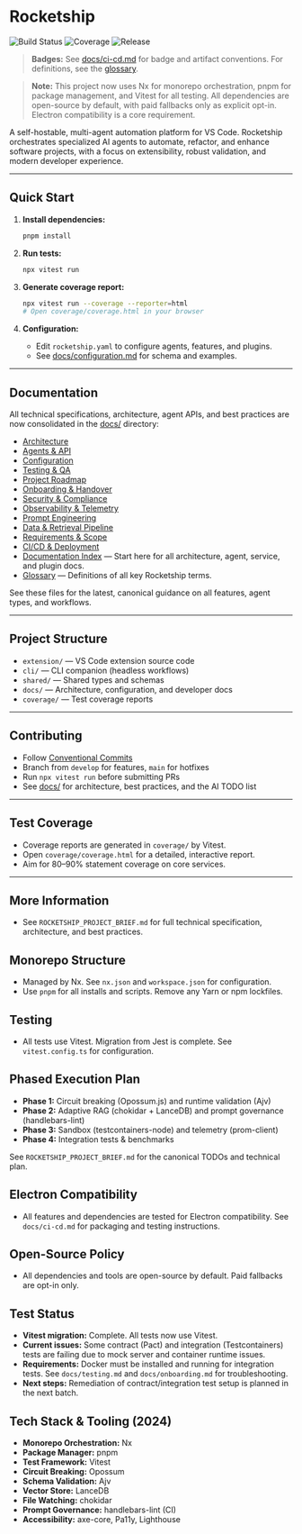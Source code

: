 # Rocketship

![Build Status](https://github.com/rocketship-ai/rocketship/actions/workflows/ci.yml/badge.svg)
![Coverage](https://img.shields.io/coveralls/github/rocketship-ai/rocketship/main)
![Release](https://img.shields.io/github/v/release/rocketship-ai/rocketship)

> **Badges:** See [docs/ci-cd.md](docs/ci-cd.md) for badge and artifact conventions. For definitions, see the [glossary](docs/glossary.md).

> **Note:** This project now uses Nx for monorepo orchestration, pnpm for package management, and Vitest for all testing. All dependencies are open-source by default, with paid fallbacks only as explicit opt-in. Electron compatibility is a core requirement.

A self-hostable, multi-agent automation platform for VS Code. Rocketship orchestrates specialized AI agents to automate, refactor, and enhance software projects, with a focus on extensibility, robust validation, and modern developer experience.

---

## Quick Start

1. **Install dependencies:**
   ```sh
   pnpm install
   ```

2. **Run tests:**
   ```sh
   npx vitest run
   ```

3. **Generate coverage report:**
   ```sh
   npx vitest run --coverage --reporter=html
   # Open coverage/coverage.html in your browser
   ```

4. **Configuration:**
   - Edit `rocketship.yaml` to configure agents, features, and plugins.
   - See [docs/configuration.md](docs/configuration.md) for schema and examples.

---

## Documentation

All technical specifications, architecture, agent APIs, and best practices are now consolidated in the [docs/](docs/) directory:

- [Architecture](docs/architecture.md)
- [Agents & API](docs/agents.md)
- [Configuration](docs/configuration.md)
- [Testing & QA](docs/testing.md)
- [Project Roadmap](docs/roadmap.md)
- [Onboarding & Handover](docs/onboarding.md)
- [Security & Compliance](docs/security.md)
- [Observability & Telemetry](docs/observability.md)
- [Prompt Engineering](docs/prompts.md)
- [Data & Retrieval Pipeline](docs/data-retrieval.md)
- [Requirements & Scope](docs/requirements.md)
- [CI/CD & Deployment](docs/ci-cd.md)
- [Documentation Index](docs/README.md) — Start here for all architecture, agent, service, and plugin docs.
- [Glossary](docs/glossary.md) — Definitions of all key Rocketship terms.

See these files for the latest, canonical guidance on all features, agent types, and workflows.

---

## Project Structure
- `extension/` — VS Code extension source code
- `cli/` — CLI companion (headless workflows)
- `shared/` — Shared types and schemas
- `docs/` — Architecture, configuration, and developer docs
- `coverage/` — Test coverage reports

---

## Contributing
- Follow [Conventional Commits](https://www.conventionalcommits.org/)
- Branch from `develop` for features, `main` for hotfixes
- Run `npx vitest run` before submitting PRs
- See [docs/](docs/) for architecture, best practices, and the AI TODO list

---

## Test Coverage
- Coverage reports are generated in `coverage/` by Vitest.
- Open `coverage/coverage.html` for a detailed, interactive report.
- Aim for 80–90% statement coverage on core services.

---

## More Information
- See `ROCKETSHIP_PROJECT_BRIEF.md` for full technical specification, architecture, and best practices.

## Monorepo Structure
- Managed by Nx. See `nx.json` and `workspace.json` for configuration.
- Use `pnpm` for all installs and scripts. Remove any Yarn or npm lockfiles.

## Testing
- All tests use Vitest. Migration from Jest is complete. See `vitest.config.ts` for configuration.

## Phased Execution Plan
- **Phase 1:** Circuit breaking (Opossum.js) and runtime validation (Ajv)
- **Phase 2:** Adaptive RAG (chokidar + LanceDB) and prompt governance (handlebars-lint)
- **Phase 3:** Sandbox (testcontainers-node) and telemetry (prom-client)
- **Phase 4:** Integration tests & benchmarks

See `ROCKETSHIP_PROJECT_BRIEF.md` for the canonical TODOs and technical plan.

## Electron Compatibility
- All features and dependencies are tested for Electron compatibility. See `docs/ci-cd.md` for packaging and testing instructions.

## Open-Source Policy
- All dependencies and tools are open-source by default. Paid fallbacks are opt-in only.

## Test Status
- **Vitest migration:** Complete. All tests now use Vitest.
- **Current issues:** Some contract (Pact) and integration (Testcontainers) tests are failing due to mock server and container runtime issues.
- **Requirements:** Docker must be installed and running for integration tests. See `docs/testing.md` and `docs/onboarding.md` for troubleshooting.
- **Next steps:** Remediation of contract/integration test setup is planned in the next batch.

## Tech Stack & Tooling (2024)
- **Monorepo Orchestration:** Nx
- **Package Manager:** pnpm
- **Test Framework:** Vitest
- **Circuit Breaking:** Opossum
- **Schema Validation:** Ajv
- **Vector Store:** LanceDB
- **File Watching:** chokidar
- **Prompt Governance:** handlebars-lint (CI)
- **Accessibility:** axe-core, Pa11y, Lighthouse